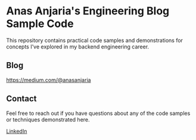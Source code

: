 # Anas Anjaria's Engineering Blog Sample Code

This repository contains practical code samples and demonstrations for concepts I've explored in my backend engineering career.

## Blog
https://medium.com/@anasanjaria

## Contact

Feel free to reach out if you have questions about any of the code samples or techniques demonstrated here.

[LinkedIn](https://www.linkedin.com/in/anasanjaria/)
